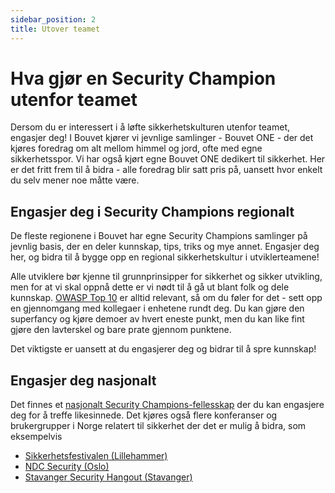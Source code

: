 ```yaml
---
sidebar_position: 2
title: Utover teamet
---
```

# Hva gjør en Security Champion utenfor teamet
Dersom du er interessert i å løfte sikkerhetskulturen utenfor teamet, engasjer deg! I Bouvet kjører vi jevnlige samlinger - Bouvet ONE - der det kjøres foredrag om alt mellom himmel og jord, ofte med egne sikkerhetsspor. Vi har også kjørt egne Bouvet ONE dedikert til sikkerhet. Her er det fritt frem til å bidra - alle foredrag blir satt pris på, uansett hvor enkelt du selv mener noe måtte være. 

## Engasjer deg i Security Champions regionalt
De fleste regionene i Bouvet har egne Security Champions samlinger på jevnlig basis, der en deler kunnskap, tips, triks og mye annet. Engasjer deg her, og bidra til å bygge opp en regional sikkerhetskultur i utviklerteamene! 

Alle utviklere bør kjenne til grunnprinsipper for sikkerhet og sikker utvikling, men for at vi skal oppnå dette er vi nødt til å gå ut blant folk og dele kunnskap. [OWASP Top 10](/utvikle/sikkerhetspraksiser) er alltid relevant, så om du føler for det - sett opp en gjennomgang med kollegaer i enhetene rundt deg. Du kan gjøre den superfancy og kjøre demoer av hvert eneste punkt, men du kan like fint gjøre den lavterskel og bare prate gjennom punktene. 

Det viktigste er uansett at du engasjerer deg og bidrar til å spre kunnskap!

## Engasjer deg nasjonalt
Det finnes et [nasjonalt Security Champions-fellesskap](https://securitychampions.no/) der du kan engasjere deg for å treffe likesinnede. Det kjøres også flere konferanser og brukergrupper i Norge relatert til sikkerhet der det er mulig å bidra, som eksempelvis 
* [Sikkerhetsfestivalen (Lillehammer)](https://sikkerhetsfestivalen.no/)
* [NDC Security (Oslo)](https://ndc-security.com/)
* [Stavanger Security Hangout (Stavanger)](https://www.meetup.com/stavanger-security-hangout/)
